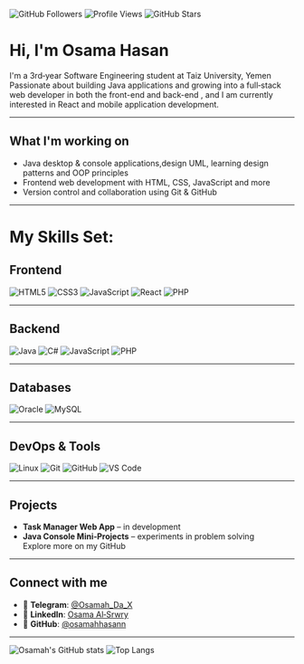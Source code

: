![GitHub Followers](https://img.shields.io/github/followers/OsamahHasann?label=Followers&style=for-the-badge&logo=github)
![Profile Views](https://komarev.com/ghpvc/?username=OsamahHasann&style=for-the-badge&color=brightgreen)
![GitHub Stars](https://img.shields.io/github/stars/OsamahHasann?label=Stars&style=for-the-badge&logo=github)

#  Hi, I'm Osama Hasan

 I'm a 3rd‑year Software Engineering student at Taiz University, Yemen  
 Passionate about building Java applications and growing into a full‑stack web developer in both the front-end and back-end , and I am currently interested in React and mobile application development.

---

##  What I'm working on
- Java desktop & console applications,design UML, learning design patterns and OOP principles  
- Frontend web development with HTML, CSS, JavaScript and more 
- Version control and collaboration using Git & GitHub

---
# My Skills Set:

##  Frontend
![HTML5](https://img.shields.io/badge/HTML5-E34F26?logo=html5&logoColor=white)
![CSS3](https://img.shields.io/badge/CSS3-1572B6?logo=css3&logoColor=white)
![JavaScript](https://img.shields.io/badge/JavaScript-F7DF1E?logo=javascript&logoColor=black)
![React](https://img.shields.io/badge/React-61DAFB?logo=react&logoColor=black)
![PHP](https://img.shields.io/badge/PHP-777BB4?logo=php&logoColor=white)

---

##  Backend
![Java](https://img.shields.io/badge/Java-007396?logo=java&logoColor=white)
![C#](https://img.shields.io/badge/C%23-239120?logo=c-sharp&logoColor=white)
![JavaScript](https://img.shields.io/badge/JavaScript-F7DF1E?logo=javascript&logoColor=black)
![PHP](https://img.shields.io/badge/PHP-777BB4?logo=php&logoColor=white)

---

##  Databases
![Oracle](https://img.shields.io/badge/Oracle-F80000?logo=oracle&logoColor=white)
![MySQL](https://img.shields.io/badge/MySQL-4479A1?logo=mysql&logoColor=white)

---

##  DevOps & Tools
![Linux](https://img.shields.io/badge/Linux-FCC624?logo=linux&logoColor=black)
![Git](https://img.shields.io/badge/Git-F05032?logo=git&logoColor=white)
![GitHub](https://img.shields.io/badge/GitHub-181717?logo=github&logoColor=white)
![VS Code](https://img.shields.io/badge/VS%20Code-007ACC?logo=visual-studio-code&logoColor=white)

---

##  Projects
-  **Task Manager Web App** – in development  
-  **Java Console Mini‑Projects** – experiments in problem solving  
   Explore more on my GitHub

---

##  Connect with me
- 💬 **Telegram**: [@Osamah_Da_X](https://t.me/Osamah_Da_X)  
- 💼 **LinkedIn**: [Osama Al‑Srwry](https://www.linkedin.com/in/osama-alsrwry-174a162ab)  
- 🐙 **GitHub**: [@osamahhasann](https://github.com/osamahhasann)

---

![Osamah's GitHub stats](https://github-readme-stats.vercel.app/api?username=OsamahHasann&show_icons=true&theme=blueberry)
![Top Langs](https://github-readme-stats.vercel.app/api/top-langs/?username=OsamahHasann&layout=compact&theme=blueberry)

